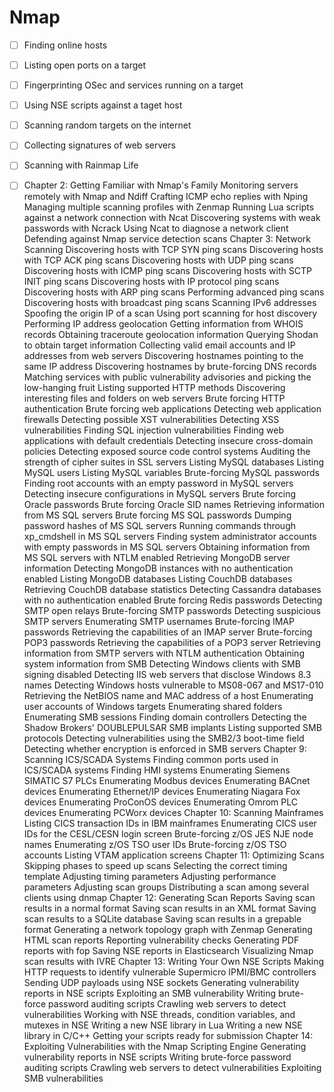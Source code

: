 # Nmap

- [ ] Finding online hosts
- [ ] Listing open ports on a target
- [ ] Fingerprinting OSec and services running on a target
- [ ] Using NSE scripts against a taget host
- [ ] Scanning random targets on the internet
- [ ] Collecting signatures of web servers
- [ ] Scanning with Rainmap Life
- [ ] Chapter 2: Getting Familiar with Nmap's Family
Monitoring servers remotely with Nmap and Ndiff
Crafting ICMP echo replies with Nping
Managing multiple scanning profiles with Zenmap
Running Lua scripts against a network connection with Ncat
Discovering systems with weak passwords with Ncrack
Using Ncat to diagnose a network client
Defending against Nmap service detection scans
Chapter 3: Network Scanning
Discovering hosts with TCP SYN ping scans
Discovering hosts with TCP ACK ping scans
Discovering hosts with UDP ping scans
Discovering hosts with ICMP ping scans
Discovering hosts with SCTP INIT ping scans
Discovering hosts with IP protocol ping scans
Discovering hosts with ARP ping scans
Performing advanced ping scans
Discovering hosts with broadcast ping scans
Scanning IPv6 addresses
Spoofing the origin IP of a scan
Using port scanning for host discovery
Performing IP address geolocation
Getting information from WHOIS records
Obtaining traceroute geolocation information
Querying Shodan to obtain target information
Collecting valid email accounts and IP addresses from web servers
Discovering hostnames pointing to the same IP address
Discovering hostnames by brute-forcing DNS records
Matching services with public vulnerability advisories and picking the low-hanging fruit
Listing supported HTTP methods
Discovering interesting files and folders on web servers
Brute forcing HTTP authentication
Brute forcing web applications
Detecting web application firewalls
Detecting possible XST vulnerabilities
Detecting XSS vulnerabilities
Finding SQL injection vulnerabilities
Finding web applications with default credentials
Detecting insecure cross-domain policies
Detecting exposed source code control systems
Auditing the strength of cipher suites in SSL servers
Listing MySQL databases
Listing MySQL users
Listing MySQL variables
Brute-forcing MySQL passwords
Finding root accounts with an empty password in MySQL servers
Detecting insecure configurations in MySQL servers
Brute forcing Oracle passwords
Brute forcing Oracle SID names
Retrieving information from MS SQL servers
Brute forcing MS SQL passwords
Dumping password hashes of MS SQL servers
Running commands through xp_cmdshell in MS SQL servers
Finding system administrator accounts with empty passwords in MS SQL servers
Obtaining information from MS SQL servers with NTLM enabled
Retrieving MongoDB server information
Detecting MongoDB instances with no authentication enabled
Listing MongoDB databases
Listing CouchDB databases
Retrieving CouchDB database statistics
Detecting Cassandra databases with no authentication enabled
Brute forcing Redis passwords
Detecting SMTP open relays
Brute-forcing SMTP passwords
Detecting suspicious SMTP servers
Enumerating SMTP usernames
Brute-forcing IMAP passwords
Retrieving the capabilities of an IMAP server
Brute-forcing POP3 passwords
Retrieving the capabilities of a POP3 server
Retrieving information from SMTP servers with NTLM authentication
Obtaining system information from SMB
Detecting Windows clients with SMB signing disabled
Detecting IIS web servers that disclose Windows 8.3 names
Detecting Windows hosts vulnerable to MS08-067 and MS17-010
Retrieving the NetBIOS name and MAC address of a host
Enumerating user accounts of Windows targets
Enumerating shared folders
Enumerating SMB sessions
Finding domain controllers
Detecting the Shadow Brokers' DOUBLEPULSAR SMB implants
Listing supported SMB protocols
Detecting vulnerabilities using the SMB2/3 boot-time field
Detecting whether encryption is enforced in SMB servers
Chapter 9: Scanning ICS/SCADA Systems
Finding common ports used in ICS/SCADA systems
Finding HMI systems
Enumerating Siemens SIMATIC S7 PLCs
Enumerating Modbus devices
Enumerating BACnet devices
Enumerating Ethernet/IP devices
Enumerating Niagara Fox devices
Enumerating ProConOS devices
Enumerating Omrom PLC devices
Enumerating PCWorx devices
Chapter 10: Scanning Mainframes
Listing CICS transaction IDs in IBM mainframes
Enumerating CICS user IDs for the CESL/CESN login screen
Brute-forcing z/OS JES NJE node names
Enumerating z/OS TSO user IDs
Brute-forcing z/OS TSO accounts
Listing VTAM application screens
Chapter 11: Optimizing Scans
Skipping phases to speed up scans
Selecting the correct timing template
Adjusting timing parameters
Adjusting performance parameters
Adjusting scan groups
Distributing a scan among several clients using dnmap
Chapter 12: Generating Scan Reports
Saving scan results in a normal format
Saving scan results in an XML format
Saving scan results to a SQLite database
Saving scan results in a grepable format
Generating a network topology graph with Zenmap
Generating HTML scan reports
Reporting vulnerability checks
Generating PDF reports with fop
Saving NSE reports in Elasticsearch
Visualizing Nmap scan results with IVRE
Chapter 13: Writing Your Own NSE Scripts
Making HTTP requests to identify vulnerable Supermicro IPMI/BMC controllers
Sending UDP payloads using NSE sockets
Generating vulnerability reports in NSE scripts
Exploiting an SMB vulnerability
Writing brute-force password auditing scripts
Crawling web servers to detect vulnerabilities
Working with NSE threads, condition variables, and mutexes in NSE
Writing a new NSE library in Lua
Writing a new NSE library in C/C++
Getting your scripts ready for submission
Chapter 14: Exploiting Vulnerabilities with the Nmap Scripting Engine
Generating vulnerability reports in NSE scripts
Writing brute-force password auditing scripts
Crawling web servers to detect vulnerabilities
Exploiting SMB vulnerabilities

